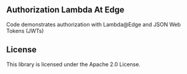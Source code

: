 ## Authorization Lambda At Edge

Code demonstrates authorization with Lambda@Edge and JSON Web Tokens (JWTs)

## License

This library is licensed under the Apache 2.0 License. 

